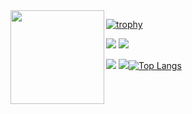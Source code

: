 <a href="https://github.com/anuraghazra/github-readme-stats">
  <img align="left" height="150px" src="https://github-readme-stats.vercel.app/api?username=atsushi101011&show_icons=true&count_private=true&theme=radical" />
</a>

[![trophy](https://github-profile-trophy.vercel.app/?username=atsushi101011&theme=onedark&column=7
)](https://github.com/ryo-ma/github-profile-trophy)

[![](https://raw.githubusercontent.com/atsushi101011/atsushi101011/master/profile-summary-card-output/github_dark/0-profile-details.svg)](https://github.com/vn7n24fzkq/github-profile-summary-cards)
[![](https://raw.githubusercontent.com/atsushi101011/atsushi101011/master/profile-summary-card-output/github_dark/4-productive-time.svg)](https://github.com/vn7n24fzkq/github-profile-summary-cards)

[![](https://raw.githubusercontent.com/atsushi101011/atsushi101011/master/profile-summary-card-output/github_dark/1-repos-per-language.svg)](https://github.com/vn7n24fzkq/github-profile-summary-cards) [![](https://raw.githubusercontent.com/atsushi101011/atsushi101011/master/profile-summary-card-output/github_dark/2-most-commit-language.svg)](https://github.com/vn7n24fzkq/github-profile-summary-cards)[![Top Langs](https://github-readme-stats.vercel.app/api/top-langs/?username=atsushi101011&layout=compact&theme=gotham&bg_color=0d1117&border_color=30363d&title_color=2361cb&text_color=77909c&icon_color=77909c)](https://github.com/anuraghazra/github-readme-stats)
